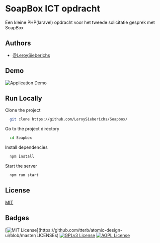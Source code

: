 
# SoapBox ICT opdracht

Een kleine PHP(laravel) opdracht voor het tweede solicitatie gesprek met SoapBox


## Authors

- [@LeroySieberichs](https://github.com/LeroySieberichs)

## Demo

 ![Application Demo](https://i.imgur.com/3hKnkUr.gif)
 
## Run Locally

Clone the project

```bash
  git clone https://github.com/LeroySieberichs/Soapbox/
```

Go to the project directory

```bash
  cd Soapbox
```

Install dependencies

```bash
  npm install
```

Start the server

```bash
  npm run start
```
    
## License

[MIT](https://choosealicense.com/licenses/mit/)

  
  
## Badges

[![MIT License](https://img.shields.io/apm/l/atomic-design-ui.svg?)](https://github.com/tterb/atomic-design-ui/blob/master/LICENSEs)
[![GPLv3 License](https://img.shields.io/badge/License-GPL%20v3-yellow.svg)](https://opensource.org/licenses/)
[![AGPL License](https://img.shields.io/badge/license-AGPL-blue.svg)](http://www.gnu.org/licenses/agpl-3.0)

  
